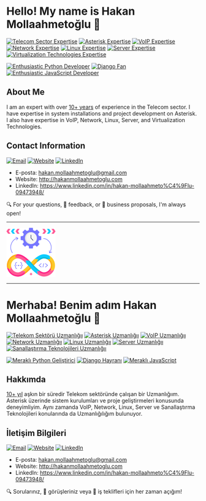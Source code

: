 # Hello! My name is Hakan Mollaahmetoğlu 👋

[![Telecom Sector Expertise](https://img.shields.io/badge/Expertise-Telecom%20Sector-ff9900?style=for-the-badge&logo=telekom&logoColor=white)](https://www.example.com)
[![Asterisk Expertise](https://img.shields.io/badge/Expertise-Asterisk-B22222?style=for-the-badge&logo=asterisk&logoColor=white)](https://www.example.com)
[![VoIP Expertise](https://img.shields.io/badge/Expertise-VoIP-2C2255?style=for-the-badge&logo=voip&logoColor=white)](https://www.example.com)
[![Network Expertise](https://img.shields.io/badge/Expertise-Network-FFFF00?style=for-the-badge&logo=network&logoColor=white)](https://www.example.com)
[![Linux Expertise](https://img.shields.io/badge/Expertise-Linux-800080?style=for-the-badge&logo=linux&logoColor=white)](https://www.example.com)
[![Server Expertise](https://img.shields.io/badge/Expertise-Server-228B22?style=for-the-badge&logo=server&logoColor=white)](https://www.example.com)
[![Virtualization Technologies Expertise](https://img.shields.io/badge/Expertise-Virtualization-5EBA7D?style=for-the-badge&logo=virtualization&logoColor=white)](https://www.example.com)

[![Enthusiastic Python Developer](https://img.shields.io/badge/Enthusiastic-Python-3776AB?style=for-the-badge&logo=python&logoColor=white)](https://www.example.com)
[![Django Fan](https://img.shields.io/badge/Fan-Django-228B87?style=for-the-badge&logo=django&logoColor=white)](https://www.example.com)
[![Enthusiastic JavaScript Developer](https://img.shields.io/badge/Enthusiastic-JavaScript-F7DF1E?style=for-the-badge&logo=javascript&logoColor=black)](https://www.example.com)

## About Me

I am an expert with over [10+ years](https://www.example.com) of experience in the Telecom sector. I have expertise in system installations and project development on Asterisk. I also have expertise in VoIP, Network, Linux, Server, and Virtualization Technologies.

## Contact Information

[![Email](https://img.shields.io/badge/Email-hakan.mollaahmetoglu%40gmail.com-blue?style=for-the-badge&logo=gmail)](mailto:hakan.mollaahmetoglu@gmail.com)
[![Website](https://img.shields.io/badge/Website-hakanmollaahmetoglu.com-blue?style=for-the-badge&logo=website)](http://hakanmollaahmetoglu.com)
[![LinkedIn](https://img.shields.io/badge/LinkedIn-hakan--mollaahmetoglu-%230077B5?style=for-the-badge&logo=linkedin)](https://www.linkedin.com/in/hakan-mollaahmeto%C4%9Flu-09473948/)


- E-posta: hakan.mollaahmetoglu@gmail.com
- Website: http://hakanmollaahmetoglu.com
- LinkedIn: https://www.linkedin.com/in/hakan-mollaahmeto%C4%9Flu-09473948/



🔍 For your questions, 💬 feedback, or 💼 business proposals, I'm always open!




-----------------------------------------------------------------------------------------------------------------------------------------------------------

[![DevOps Toolbox](https://github.com/hakanmolla/DevOps-Toolbox/raw/master/icon.png)](https://github.com/hakanmolla/DevOps-Toolbox)


-----------------------------------------------------------------------------------------------------------------------------------------------------------




# Merhaba! Benim adım  Hakan Mollaahmetoğlu 👋

[![Telekom Sektörü Uzmanlığıı](https://img.shields.io/badge/Uzmanlığı-Telekom%20Sekt%C3%B6r%C3%BC-ff9900?style=for-the-badge&logo=telekom&logoColor=white)](https://www.example.com)
[![Asterisk Uzmanlığıı](https://img.shields.io/badge/Uzmanlığı-Asterisk-B22222?style=for-the-badge&logo=asterisk&logoColor=white)](https://www.example.com)
[![VoIP Uzmanlığıı](https://img.shields.io/badge/Uzmanlığı-VoIP-2C2255?style=for-the-badge&logo=voip&logoColor=white)](https://www.example.com)
[![Network Uzmanlığıı](https://img.shields.io/badge/Uzmanlığı-Network-FFFF00?style=for-the-badge&logo=network&logoColor=white)](https://www.example.com)
[![Linux Uzmanlığıı](https://img.shields.io/badge/Uzmanlığı-Linux-800080?style=for-the-badge&logo=linux&logoColor=white)](https://www.example.com)
[![Server Uzmanlığıı](https://img.shields.io/badge/Uzmanlığı-Server-228B22?style=for-the-badge&logo=server&logoColor=white)](https://www.example.com)
[![Sanallaştırma Teknolojileri Uzmanlığıı](https://img.shields.io/badge/Uzmanlığı-Sanalla%C5%9Ft%C4%B1rma-5EBA7D?style=for-the-badge&logo=virtualization&logoColor=white)](https://www.example.com)

[![Meraklı Python Geliştirici](https://img.shields.io/badge/Merakl%C4%B1-Python-3776AB?style=for-the-badge&logo=python&logoColor=white)](https://www.example.com)
[![Django Hayranı](https://img.shields.io/badge/Hayran%C4%B1-Django-228B87?style=for-the-badge&logo=django&logoColor=white)](https://www.example.com)
[![Meraklı JavaScript](https://img.shields.io/badge/Meraklı-JavaScript-F7DF1E?style=for-the-badge&logo=javascript&logoColor=black)](https://www.example.com)

## Hakkımda

[10+ yıl](https://www.example.com) aşkın bir süredir Telekom sektöründe çalışan bir Uzmanlığıım. Asterisk üzerinde sistem kurulumları ve proje geliştirmeleri konusunda deneyimliyim. Aynı zamanda VoIP, Network, Linux, Server ve Sanallaştırma Teknolojileri konularında da Uzmanlığılığım bulunuyor.



## İletişim Bilgileri

[![Email](https://img.shields.io/badge/Email-hakan.mollaahmetoglu%40gmail.com-blue?style=for-the-badge&logo=gmail)](mailto:hakan.mollaahmetoglu@gmail.com)
[![Website](https://img.shields.io/badge/Website-hakanmollaahmetoglu.com-blue?style=for-the-badge&logo=website)](http://hakanmollaahmetoglu.com)
[![LinkedIn](https://img.shields.io/badge/LinkedIn-hakan--mollaahmetoglu-%230077B5?style=for-the-badge&logo=linkedin)](https://www.linkedin.com/in/hakan-mollaahmeto%C4%9Flu-09473948/)


- E-posta: hakan.mollaahmetoglu@gmail.com
- Website: http://hakanmollaahmetoglu.com
- LinkedIn: https://www.linkedin.com/in/hakan-mollaahmeto%C4%9Flu-09473948/

🔍 Sorularınız, 💬 görüşleriniz veya 💼 iş teklifleri için her zaman açığım!


